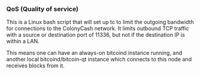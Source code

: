 ### QoS (Quality of service) ###

This is a Linux bash script that will set up tc to limit the outgoing bandwidth for connections to the ColonyCash network. It limits outbound TCP traffic with a source or destination port of 11336, but not if the destination IP is within a LAN.

This means one can have an always-on bitcoind instance running, and another local bitcoind/bitcoin-qt instance which connects to this node and receives blocks from it.
